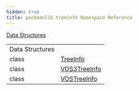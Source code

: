 ```yaml
---
hidden: true
title: packmanlib.treeinfo Namespace Reference
---
```


[Data Structures](#nested-classes)

|  |  |
|----|----|
| Data Structures |  |
| class   | <a href="classpackmanlib_1_1treeinfo_1_1_tree_info.md">TreeInfo</a> |
| class   | <a href="classpackmanlib_1_1treeinfo_1_1_v_o_s3_tree_info.md">VOS3TreeInfo</a> |
| class   | <a href="classpackmanlib_1_1treeinfo_1_1_v_o_s_tree_info.md">VOSTreeInfo</a> |
